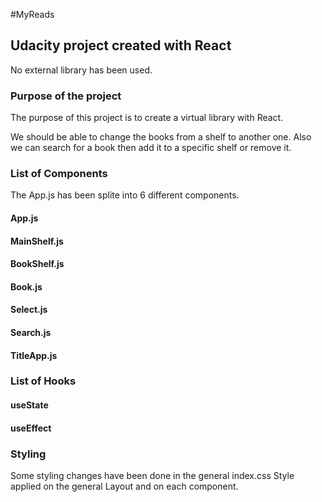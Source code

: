 #MyReads

## Udacity project created with React
No external library has been used. 
### Purpose of the project
The purpose of this project is to create a virtual library with React. 

We should be able to change the books from a shelf to another one. 
Also we can search for a book then add it to a specific shelf or remove it. 

### List of Components
The App.js has been splite into 6 different components.

#### App.js
#### MainShelf.js
#### BookShelf.js
#### Book.js
#### Select.js
#### Search.js
#### TitleApp.js


### List of Hooks
#### useState 
#### useEffect

### Styling
Some styling changes have been done in the general index.css
Style applied on the general Layout and on each component. 